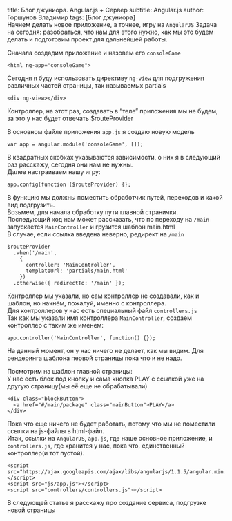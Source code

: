 title: Блог джуниора. Angular.js + Сервер subtitle: Angular.js author: Горшунов Владимир tags: [Блог джуниора]<br>
Начнем делать новое приложение, а точнее, игру на ```AngularJS```
Задача на сегодня: разобраться, что нам для этого нужно, как мы это будем делать и подготовим проект для дальнейшей работы.<!-- more -->

Сначала создадим приложение и назовем его ```consoleGame```

	<html ng-app="consoleGame">

Сегодня я буду использовать директиву ```ng-view``` для подгружения различных частей страницы, так называемых partials

	<div ng-view></div>

Контроллер, на этот раз, создавать в “теле” приложения мы не будем, за это у нас будет отвечать $routeProvider

В основном файле приложения ```app.js``` я создаю новую модель

	var app = angular.module('consoleGame', []);

В квадратных скобках указываются зависимости, о них я в следующий раз расскажу, сегодня они нам не нужны.<br>
Далее настраиваем нашу игру:

	app.config(function ($routeProvider) {};

В функцию мы должны поместить обработчик путей, переходов и какой вид подгрузить.<br>
Возьмем, для начала обработку пути главной странички.<br>
Последующий код нам может рассказать, что по переходу на ```/main``` запускается ```MainController``` и грузится шаблон main.html <br>
В случае, если ссылка введена неверно, редирект на ```/main```

	$routeProvider
	  .when('/main',
	    {
	      controller: 'MainController',
	      templateUrl: 'partials/main.html'
	    })
	  .otherwise({ redirectTo: '/main' });

Контроллер мы указали, но сам контроллер не создавали, как и шаблон, но начнём, пожалуй, именно с контроллера.<br>
Для контроллеров у нас есть специальный файл ```controllers.js``` <br>
Так как мы указали имя контроллера ```MainController```, создаем контроллер с таким же именем:

	app.controller('MainController', function() {});

На данный момент, он у нас ничего не делает, как мы видим. Для рендеринга шаблона первой страницы пока что и не надо.

Посмотрим на шаблон главной страницы:<br>
У нас есть блок под кнопку и сама кнопка PLAY с ссылкой уже на другую страницу(мы её еще не обрабатывали)

	<div class="blockButton">
	  <a href="#/main/package" class="mainButton">PLAY</a>
	</div>

Пока что еще ничего не будет работать, потому что мы не поместили ссылки на js-файлы в html-файл.<br>
Итак, ссылки на ```AngularJS```, ```app.js```, где наше основное приложение, и ```controllers.js```, где хранится у нас, пока что, единственный контроллер(и тот пустой).

	<script src="https://ajax.googleapis.com/ajax/libs/angularjs/1.1.5/angular.min.js"></script>
	<script src="js/app.js"></script>
	<script src="controllers/controllers.js"></script>

В следующей статье я расскажу про создание сервиса, подгрузке новой страницы